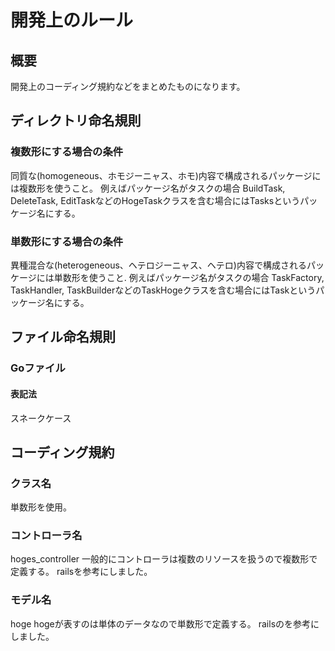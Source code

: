 # 開発上のルール
## 概要
開発上のコーディング規約などをまとめたものになります。

## ディレクトリ命名規則
### 複数形にする場合の条件
同質な(homogeneous、ホモジーニャス、ホモ)内容で構成されるパッケージには複数形を使うこと。
例えばパッケージ名がタスクの場合
BuildTask, DeleteTask, EditTaskなどのHogeTaskクラスを含む場合にはTasksというパッケージ名にする。

### 単数形にする場合の条件
異種混合な(heterogeneous、ヘテロジーニャス、ヘテロ)内容で構成されるパッケージには単数形を使うこと.
例えばパッケージ名がタスクの場合
TaskFactory, TaskHandler, TaskBuilderなどのTaskHogeクラスを含む場合にはTaskというパッケージ名にする。

## ファイル命名規則

### Goファイル
#### 表記法
スネークケース
#### 

## コーディング規約

### クラス名
単数形を使用。

### コントローラ名
hoges_controller
一般的にコントローラは複数のリソースを扱うので複数形で定義する。
railsを参考にしました。

### モデル名
hoge
hogeが表すのは単体のデータなので単数形で定義する。
railsのを参考にしました。